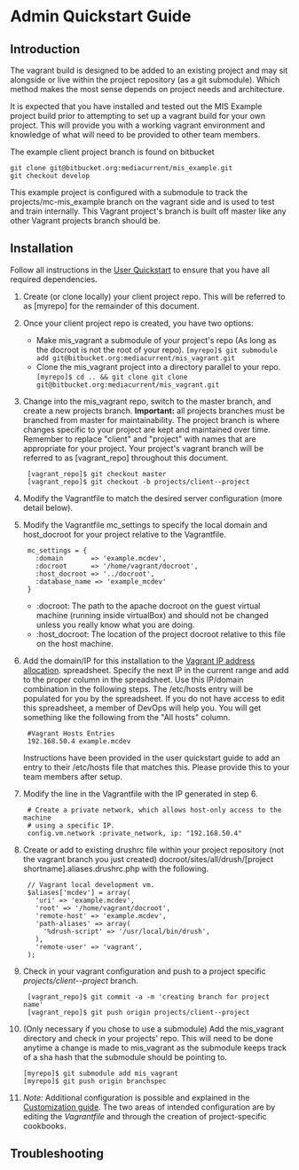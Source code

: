 # Admin Quickstart Guide

## Introduction

The vagrant build is designed to be added to an existing project and may sit
alongside or live within the project repository (as a git submodule). Which
method makes the most sense depends on project needs and architecture.

It is expected that you have installed and tested out the MIS Example project
build prior to attempting to set up a vagrant build for your own project. This
will provide you with a working vagrant environment and knowledge of what will
need to be provided to other team members.

The example client project branch is found on bitbucket

    git clone git@bitbucket.org:mediacurrent/mis_example.git
    git checkout develop

This example project is configured with a submodule to track the
projects/mc-mis_example branch on the vagrant side and is used to test and train
internally. This Vagrant project's branch is built off master like any other
Vagrant projects branch should be.

## Installation

Follow all instructions in the [User Quickstart](UserQuickstart.md) to ensure
that you have all required dependencies.

1. Create (or clone locally) your client project repo. This will be referred to
as [myrepo] for the remainder of this document.

2. Once your client project repo is created, you have two options:
    * Make mis_vagrant a submodule of your project's repo (As long as the
      docroot is not the root of your repo).
      ```[myrepo]$ git submodule add git@bitbucket.org:mediacurrent/mis_vagrant.git```
    * Clone the mis_vagrant project into a directory parallel to your repo.
      ```[myrepo]$ cd .. && git clone git clone git@bitbucket.org:mediacurrent/mis_vagrant.git```

3. Change into the mis_vagrant repo, switch to the master branch, and
create a new projects branch. **Important:** all projects branches must be
branched from master for maintainability. The project branch is where changes
specific to your project are kept and maintained over time. Remember to replace
"client" and "project" with names that are appropriate for your project. Your
project's vagrant branch will be referred to as [vagrant_repo] throughout this
document.

        [vagrant_repo]$ git checkout master
        [vagrant_repo]$ git checkout -b projects/client--project

4. Modify the Vagrantfile to match the desired server configuration
(more detail below).

5. Modify the Vagrantfile mc_settings to specify the local domain and
host_docroot for your project relative to the Vagrantfile.

        mc_settings = {
          :domain       => 'example.mcdev',
          :docroot      => '/home/vagrant/docroot',
          :host_docroot => '../docroot',
          :database_name => 'example_mcdev'
        }

    * :docroot: The path to the apache docroot on the guest virtual machine
    (running inside virtualBox) and should not be changed unless you really
    know what you are doing.
    * :host_docroot: The location of the project docroot relative to
    this file on the host machine.

6. Add the domain/IP for this installation to the [Vagrant IP address allocation](https://docs.google.com/a/mediacurrent.com/spreadsheet/ccc?key=0AuLhQk3Txl-JdFNGOGNEV0twcUlwR09tWkU1NVNMZnc&usp=sharing).
spreadsheet. Specify the next IP in the current range and add to the proper
column in the spreadsheet. Use this IP/domain combination in the following steps.
The /etc/hosts entry will be populated for you by the spreadsheet. If you do
not have access to edit this spreadsheet, a member of DevOps will help you.
You will get something like the following from the "All hosts" column.

        #Vagrant Hosts Entries
        192.168.50.4 example.mcdev

    Instructions have been provided in the user quickstart guide to add an entry
    to their /etc/hosts file that matches this. Please provide this to your team
    members after setup.

7. Modify the line in the Vagrantfile with the IP generated in step 6.

        # Create a private network, which allows host-only access to the machine
        # using a specific IP.
        config.vm.network :private_network, ip: "192.168.50.4"

8. Create or add to existing drushrc file within your project repository
(not the vagrant branch you just created)
docroot/sites/all/drush/[project shortname].aliases.drushrc.php with the
following.

        // Vagrant local development vm.
        $aliases['mcdev'] = array(
          'uri' => 'example.mcdev',
          'root' => '/home/vagrant/docroot',
          'remote-host' => 'example.mcdev',
          'path-aliases' => array(
            '%drush-script' => '/usr/local/bin/drush',
          ),
          'remote-user' => 'vagrant',
        );

9. Check in your vagrant configuration and push to a project specific *projects/client--project*
branch.

        [vagrant_repo]$ git commit -a -m 'creating branch for project name'
        [vagrant_repo]$ git push origin projects/client--project

10. (Only necessary if you chose to use a submodule) Add the mis_vagrant
directory and check in your projects' repo. This will need to be done anytime
a change is made to mis_vagrant as the submodule keeps track of a sha hash
that the submodule should be pointing to.

        [myrepo]$ git submodule add mis_vagrant
        [myrepo]$ git push origin branchspec

11. *Note:* Additional configuration is possible and explained in the [Customization
guide](Customization.md). The two areas of intended configuration are by editing the *Vagrantfile* and
through the creation of project-specific cookbooks.

## Troubleshooting
